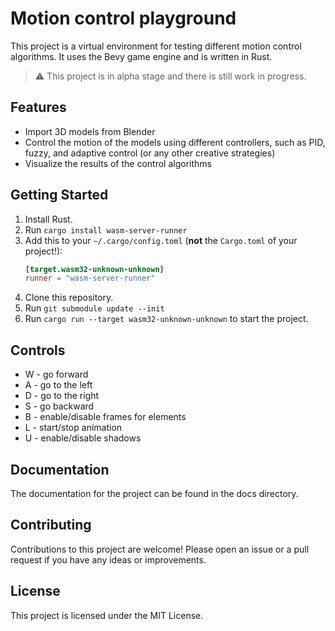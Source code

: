 # Motion control playground

This project is a virtual environment for testing different motion control algorithms. It uses the Bevy game engine and is written in Rust.

> :warning: This project is in alpha stage and there is still work in progress.

## Features
* Import 3D models from Blender
* Control the motion of the models using different controllers, such as PID, fuzzy, and adaptive control (or any other creative strategies)
* Visualize the results of the control algorithms

## Getting Started
1. Install Rust.
2. Run `cargo install wasm-server-runner`
3. Add this to your `~/.cargo/config.toml` (**not** the `Cargo.toml` of your project!):
    ```toml
    [target.wasm32-unknown-unknown]
    runner = "wasm-server-runner"
    ```
4. Clone this repository.
5. Run `git submodule update --init`
6. Run `cargo run --target wasm32-unknown-unknown` to start the project.

## Controls
* W - go forward
* A - go to the left
* D - go to the right
* S - go backward
* B - enable/disable frames for elements
* L - start/stop animation
* U - enable/disable shadows

## Documentation
The documentation for the project can be found in the docs directory.

## Contributing
Contributions to this project are welcome! Please open an issue or a pull request if you have any ideas or improvements.

## License
This project is licensed under the MIT License.